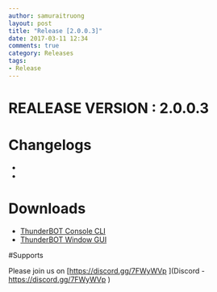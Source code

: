 ```yaml
---
author: samuraitruong
layout: post
title: "Release [2.0.0.3]"
date: 2017-03-11 12:34
comments: true
category: Releases
tags:
- Release
---
```


# REALEASE VERSION : 2.0.0.3

# Changelogs
- 
- 

# Downloads
- [ThunderBOT Console CLI](/releases/2.0.0.3/ThunderBOT.CLI.zip)
- [ThunderBOT Window GUI](/releases/2.0.0.3/ThunderBOT.Win.zip)


#Supports

Please join us on [https://discord.gg/7FWyWVp ](Discord - https://discord.gg/7FWyWVp )